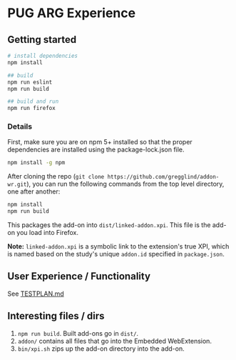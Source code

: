 # PUG ARG Experience

## Getting started

```sh
# install dependencies
npm install

## build
npm run eslint
npm run build

## build and run
npm run firefox
```

### Details

First, make sure you are on npm 5+ installed so that the proper dependencies are installed using the package-lock.json file.

```sh
npm install -g npm
```

After cloning the repo (`git clone https://github.com/gregglind/addon-wr.git`), you can run the following commands from the top level directory, one after another:

```sh
npm install
npm run build
```

This packages the add-on into `dist/linked-addon.xpi`. This file is the add-on you load into Firefox.

**Note:** `linked-addon.xpi` is a symbolic link to the extension's true XPI, which is named based on the study's unique `addon.id` specified in `package.json`.


## User Experience / Functionality

See [TESTPLAN.md](./TESTPLAN.md)

## Interesting files / dirs

1. `npm run build`.  Built add-ons go in `dist/`.
2. `addon/` contains all files that go into the Embedded WebExtension.
3. `bin/xpi.sh` zips up the add-on directory into the add-on.
